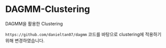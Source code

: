 # DAGMM-Clustering
DAGMM을 활용한 Clustering

`https://github.com/danieltan07/dagmm` 코드를 바탕으로 clustering에 적용하기 위해 변경하였습니다.
